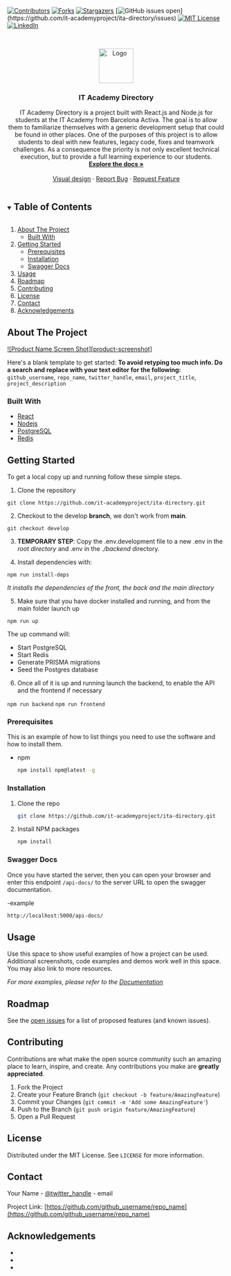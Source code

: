 <!--
*** Thanks for checking out the Best-README-Template. If you have a suggestion
*** that would make this better, please fork the repo and create a pull request
*** or simply open an issue with the tag "enhancement".
*** Thanks again! Now go create something AMAZING! :D
***
***
***
*** To avoid retyping too much info. Do a search and replace for the following:
*** github_username, repo_name, twitter_handle, email, project_title, project_description
-->

<!-- PROJECT SHIELDS -->
<!--
*** I'm using markdown "reference style" links for readability.
*** Reference links are enclosed in brackets [ ] instead of parentheses ( ).
*** See the bottom of this document for the declaration of the reference variables
*** for contributors-url, forks-url, etc. This is an optional, concise syntax you may use.
*** https://www.markdownguide.org/basic-syntax/#reference-style-links
-->

[![Contributors][contributors-shield]][contributors-url]
[![Forks][forks-shield]][forks-url]
[![Stargazers][stars-shield]][stars-url]
[![GitHub issues open](https://img.shields.io/github/issues/network-tools/shconfparser.svg?)](https://github.com/it-academyproject/ita-directory/issues)
[![MIT License][license-shield]][license-url]
[![LinkedIn][linkedin-shield]][linkedin-url]

<!-- PROJECT LOGO -->
<br />
<p align="center">
  <a href="https://github.com/github_username/repo_name">
    <img src="images/logo.png" alt="Logo" width="80" height="80">
  </a>

  <h3 align="center">IT Academy Directory</h3>

  <p align="center">
    IT Academy Directory is a project built with React.js and Node.js for students at the IT Academy from Barcelona Activa. The goal is to allow them to familiarize themselves with a generic development setup that could be found in other places. One of the purposes of this project is to allow students to deal with new features, legacy code, fixes and teamwork challenges. As a consequence the priority is not only excellent technical execution, but to provide a full learning experience to our students. 
    <br />
    <a href="https://github.com/github_username/repo_name"><strong>Explore the docs »</strong></a>
    <br />
    <br />
    <a href="https://xd.adobe.com/view/6889eb5a-76b3-4b9d-adcb-0d76da6a8789-3dda/flow/">Visual design</a>
    ·
    <a href="https://github.com/it-academyproject/ita-directory/issues">Report Bug</a>
    ·
    <a href="https://github.com/it-academyproject/ita-directory/issues">Request Feature</a>
  </p>
</p>

<!-- TABLE OF CONTENTS -->
<details open="open">
  <summary><h2 style="display: inline-block">Table of Contents</h2></summary>
  <ol>
    <li>
      <a href="#about-the-project">About The Project</a>
      <ul>
        <li><a href="#built-with">Built With</a></li>
      </ul>
    </li>
    <li>
      <a href="#getting-started">Getting Started</a>
      <ul>
        <li><a href="#prerequisites">Prerequisites</a></li>
        <li><a href="#installation">Installation</a></li>
        <li><a href="#swagger-docs">Swagger Docs</a></li>
      </ul>
    </li>
    <li><a href="#usage">Usage</a></li>
    <li><a href="#roadmap">Roadmap</a></li>
    <li><a href="#contributing">Contributing</a></li>
    <li><a href="#license">License</a></li>
    <li><a href="#contact">Contact</a></li>
    <li><a href="#acknowledgements">Acknowledgements</a></li>
  </ol>
</details>

<!-- ABOUT THE PROJECT -->

## About The Project

[![Product Name Screen Shot][product-screenshot]](https://example.com)

Here's a blank template to get started:
**To avoid retyping too much info. Do a search and replace with your text editor for the following:**
`github_username`, `repo_name`, `twitter_handle`, `email`, `project_title`, `project_description`

### Built With

- [React](https://reactjs.org/)
- [Nodejs](https://nodejs.dev/)
- [PostgreSQL](https://www.postgresql.org/)
- [Redis](https://redis.io/)

<!-- GETTING STARTED -->

## Getting Started

To get a local copy up and running follow these simple steps.

1. Clone the repository

`git clone https://github.com/it-academyproject/ita-directory.git`

2. Checkout to the develop **branch**, we don't work from **main**.

`git checkout develop`

3. **TEMPORARY STEP**: Copy the .env.development file to a new .env in the _root directory_ and .env in the _./backend_ directory.

4. Install dependencies with:

`npm run install-deps`

_It installs the dependencies of the front, the back and the main directory_

5. Make sure that you have docker installed and running, and from the main folder launch up

`npm run up`

The up command will:

- Start PostgreSQL
- Start Redis
- Generate PRISMA migrations
- Seed the Postgres database

6. Once all of it is up and running launch the backend, to enable the API and the frontend if necessary

`npm run backend`
`npm run frontend`

### Prerequisites

This is an example of how to list things you need to use the software and how to install them.

- npm
  ```sh
  npm install npm@latest -g
  ```

### Installation

1. Clone the repo
   ```sh
   git clone https://github.com/it-academyproject/ita-directory.git
   ```
2. Install NPM packages
   ```sh
   npm install
   ```

### Swagger Docs

Once you have started the server, then you can open your browser and enter this endpoint `/api-docs/` to the server URL to open the swagger documentation.

-example

```sh
http://localhost:5000/api-docs/
```

<!-- USAGE EXAMPLES -->

## Usage

Use this space to show useful examples of how a project can be used. Additional screenshots, code examples and demos work well in this space. You may also link to more resources.

_For more examples, please refer to the [Documentation](https://example.com)_

<!-- ROADMAP -->

## Roadmap

See the [open issues](https://github.com/github_username/repo_name/issues) for a list of proposed features (and known issues).

<!-- CONTRIBUTING -->

## Contributing

Contributions are what make the open source community such an amazing place to learn, inspire, and create. Any contributions you make are **greatly appreciated**.

1. Fork the Project
2. Create your Feature Branch (`git checkout -b feature/AmazingFeature`)
3. Commit your Changes (`git commit -m 'Add some AmazingFeature'`)
4. Push to the Branch (`git push origin feature/AmazingFeature`)
5. Open a Pull Request

<!-- LICENSE -->

## License

Distributed under the MIT License. See `LICENSE` for more information.

<!-- CONTACT -->

## Contact

Your Name - [@twitter_handle](https://twitter.com/twitter_handle) - email

Project Link: [https://github.com/github_username/repo_name](https://github.com/github_username/repo_name)

<!-- ACKNOWLEDGEMENTS -->

## Acknowledgements

- []()
- []()
- []()

<!-- MARKDOWN LINKS & IMAGES -->
<!-- https://www.markdownguide.org/basic-syntax/#reference-style-links -->

[contributors-shield]: https://img.shields.io/github/contributors/github_username/repo.svg?style=for-the-badge
[contributors-url]: https://github.com/it-academyproject/ita-directory/graphs/contributors
[forks-shield]: https://img.shields.io/github/forks/github_username/repo.svg?style=for-the-badge
[forks-url]: https://github.com/it-academyproject/ita-directory/network/members
[stars-shield]: https://img.shields.io/github/stars/github_username/repo.svg?style=for-the-badge
[stars-url]: https://github.com/github_username/repo_name/stargazers
[issues-shield]: https://img.shields.io/github/issues/github_username/repo.svg?style=for-the-badge
[issues-url]: https://github.com/it-academyproject/ita-directory/issues
[license-shield]: https://img.shields.io/github/license/github_username/repo.svg?style=for-the-badge
[license-url]: https://github.com/github_username/repo_name/blob/master/LICENSE.txt
[linkedin-shield]: https://img.shields.io/badge/-LinkedIn-black.svg?style=for-the-badge&logo=linkedin&colorB=555
[linkedin-url]: https://linkedin.com/in/github_username
